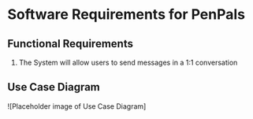 # Software Requirements for PenPals

## Functional Requirements
1. The System will allow users to send messages in a 1:1 conversation

## Use Case Diagram
![Placeholder image of Use Case Diagram]

